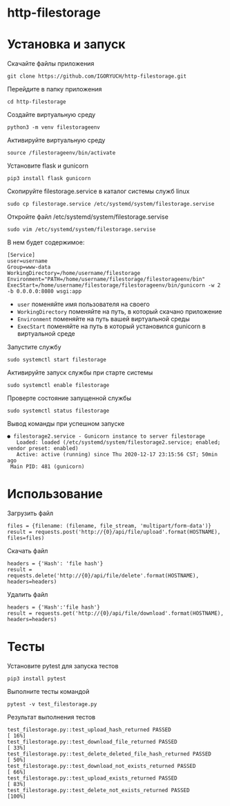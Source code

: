 # http-filestorage

# Установка и запуск
Скачайте файлы приложения
```
git clone https://github.com/IGORYUCH/http-filestorage.git
```
Перейдите в папку приложения
```
cd http-filestorage
```
Создайте виртуальную среду
```
python3 -m venv filestorageenv
```
Активируйте виртуальную среду
```
source /filestorageenv/bin/activate
```
Установите flask и gunicorn
```
pip3 install flask gunicorn
```
Скопируйте filestorage.service в каталог системы служб linux
```
sudo cp filestorage.service /etc/systemd/system/filestorage.servise
```
Откройте файл /etc/systemd/system/filestorage.servise
```
sudo vim /etc/systemd/system/filestorage.servise
```
В нем будет содержимое:
```
[Service]
user=username
Group=www-data
WorkingDirectory=/home/username/filestorage
Environment="PATH=/home/username/filestorage/filestorageenv/bin"
ExecStart=/home/username/filestorage/filestorageenv/bin/gunicorn -w 2 -b 0.0.0.0:8080 wsgi:app
```
* `user` поменяйте имя пользователя на своего
* `WorkingDirectory` поменяйте на путь, в который скачано приложение
* `Environment` поменяйте на путь вашей виртуальной среды
* `ExecStart` поменяйте на путь в который установился gunicorn в виртуальной среде

Запустите службу 
```
sudo systemctl start filestorage
```
Активируйте запуск службы при старте системы
```
sudo systemctl enable filestorage
```
Проверте состояние запущенной службы
```
sudo systemctl status filestorage
```
Вывод команды при успешном запуске
```
● filestorage2.service - Gunicorn instance to server filestorage
   Loaded: loaded (/etc/systemd/system/filestorage2.service; enabled; vendor preset: enabled)
   Active: active (running) since Thu 2020-12-17 23:15:56 CST; 50min ago
 Main PID: 481 (gunicorn)
 ```
# Использование

Загрузить файл
```
files = {filename: (filename, file_stream, 'multipart/form-data')}
result = requests.post('http://{0}/api/file/upload'.format(HOSTNAME), files=files)
```
Скачать файл
```
headers = {'Hash': 'file hash'}
result = requests.delete('http://{0}/api/file/delete'.format(HOSTNAME), headers=headers)
```
Удалить файл
```
headers = {'Hash':'file hash'}
result = requests.get('http://{0}/api/file/download'.format(HOSTNAME), headers=headers)
```
# Тесты
Установите pytest для запуска тестов
 ```
 pip3 install pytest
  ```
Выполните тесты командой
 ```
 pytest -v test_filestorage.py
 ```
 Результат выполнения тестов
 ```
test_filestorage.py::test_upload_hash_returned PASSED                                                                                       [ 16%]
test_filestorage.py::test_download_file_returned PASSED                                                                                     [ 33%]
test_filestorage.py::test_delete_deleted_file_hash_returned PASSED                                                                          [ 50%]
test_filestorage.py::test_download_not_exists_returned PASSED                                                                               [ 66%]
test_filestorage.py::test_upload_exists_returned PASSED                                                                                     [ 83%]
test_filestorage.py::test_delete_not_exists_returned PASSED                                                                                 [100%]
```
